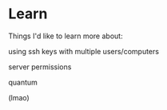 # Learn

Things I'd like to learn more about:

using ssh keys with multiple users/computers

server permissions

quantum

(lmao)